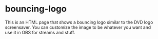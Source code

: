 # bouncing-logo
This is an HTML page that shows a bouncing logo similar to the DVD logo screensaver. You can customize the image to be whatever you want and use it in OBS for streams and stuff.
